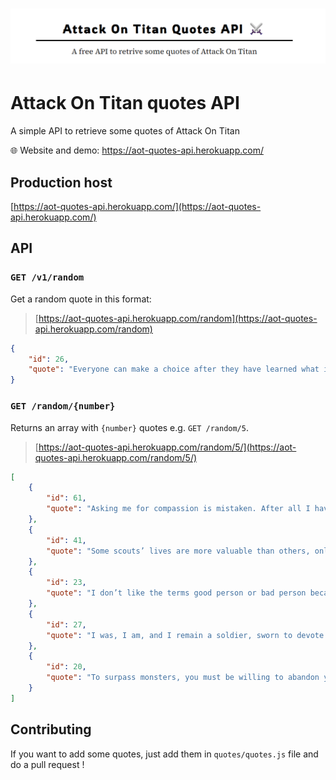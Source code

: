 #  ![](views/images/banner.png)

# Attack On Titan quotes API

A simple API to retrieve some quotes of Attack On Titan

:globe_with_meridians: Website and demo: https://aot-quotes-api.herokuapp.com/

## Production host

[https://aot-quotes-api.herokuapp.com/](https://aot-quotes-api.herokuapp.com/)

## API

### `GET /v1/random`

Get a random quote in this format:

> [https://aot-quotes-api.herokuapp.com/random](https://aot-quotes-api.herokuapp.com/random)

``` json
{
    "id": 26,
    "quote": "Everyone can make a choice after they have learned what it will result in. It is so easy to say we should have done it this way afterwards. But you can’t know what your choice will result in before actually choosing."
}

``` 
### `GET /random/{number}`

Returns an array with `{number}` quotes e.g. `GET /random/5`.

> [https://aot-quotes-api.herokuapp.com/random/5/](https://aot-quotes-api.herokuapp.com/random/5/)

``` json 
[
    {
        "id": 61,
        "quote": "Asking me for compassion is mistaken. After all I have no heart or time to spare."
    },
    {
        "id": 41,
        "quote": "Some scouts’ lives are more valuable than others, only those dumb enough to acknowledge that join us."
    },
    {
        "id": 23,
        "quote": "I don’t like the terms good person or bad person because it’s impossible to be entirely good to everyone, or entirely bad to everyone. To some, you are a good person, while to others you are a bad person."
    },
    {
        "id": 27,
        "quote": "I was, I am, and I remain a soldier, sworn to devote my heart and soul to the restoration of humankind. There is no greater glory than dying for that belief!"
    },
    {
        "id": 20,
        "quote": "To surpass monsters, you must be willing to abandon your humanity."
    }
]

```


## Contributing

If you want to add some quotes, just add them in `quotes/quotes.js` file and do a pull request !



